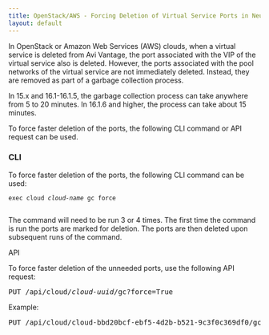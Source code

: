 ```yaml
---
title: OpenStack/AWS - Forcing Deletion of Virtual Service Ports in Neutron
layout: default
---
```

In OpenStack or Amazon Web Services (AWS) clouds, when a virtual service is deleted from Avi Vantage, the port associated with the VIP of the virtual service also is deleted. However, the ports associated with the pool networks of the virtual service are not immediately deleted. Instead, they are removed as part of a garbage collection process.

In 15.x and 16.1-16.1.5, the garbage collection process can take anywhere from 5 to 20 minutes. In 16.1.6 and higher, the process can take about 15 minutes.

To force faster deletion of the ports, the following CLI command or API request can be used.

### CLI

To force faster deletion of the ports, the following CLI command can be used:
<pre class="command-line language-bash" data-prompt=": >" data-output="2-99"><code>exec cloud <em>cloud-name</em> gc force
 </code></pre>

The command will need to be run 3 or 4 times. The first time the command is run the ports are marked for deletion. The ports are then deleted upon subsequent runs of the command.

API

To force faster deletion of the unneeded ports, use the following API request:
<pre>
PUT /api/cloud/<em>cloud-uuid</em>/gc?force=True
</pre>

Example:

<pre>
PUT /api/cloud/cloud-bbd20bcf-ebf5-4d2b-b521-9c3f0c369df0/gc?force=True
</pre>